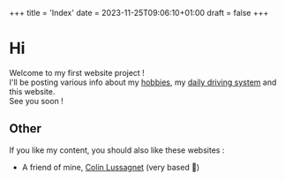 +++
title = 'Index'
date = 2023-11-25T09:06:10+01:00
draft = false
+++
# Hi
Welcome to my first website project !\
I'll be posting various info about my [hobbies](/hobbies), my [daily driving system](/forge) and this website.\
See you soon !



## Other
If you like my content, you should also like these websites :
- A friend of mine, [Colin Lussagnet](https://colinlussagnet-volusfpv-982fae596bb15f39bb30b056608f55ad4c123b4.gitlab.io/) (very based 🗿)